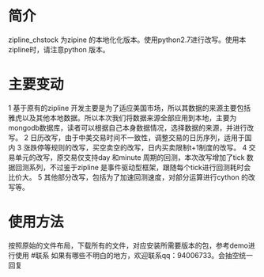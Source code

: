 # 简介
zipline_chstock 为zipine 的本地化化版本。使用python2.7进行改写。使用本zipline时，请注意python 版本。
# 主要变动
1  基于原有的zipline 开发主要是为了适应美国市场，所以其数据的来源主要包括雅虎以及其他本地数据。所以本次我们将数据来源全部应用到本地，主要为mongodb数据库，读者可以根据自己本身数据情况，选择数据的来源，并进行改写。
2  日历改写，由于中美交易时间不一致性，调整交易的日历序列，适用于国内
3  涨跌停等规则的改写，买空卖空的改写，日内买卖限制t+1制度的改写。
4  交易单元的改写，原交易仅支持day 和minute 周期的回测，本次改写增加了tick 数据回测系列，不过鉴于zipline 是事件驱动型框架，跟随每个tick进行回测耗时会比价大。
5 其他部分改写，包括为了加速回测速度，对部分运算进行cython 的改写等。
# 使用方法
按照原始的文件布局，下载所有的文件，对应安装所需要版本的包，参考demo进行使用
#联系
如果有哪些不明白的地方，欢迎联系qq：94006733。会抽空统一回复
